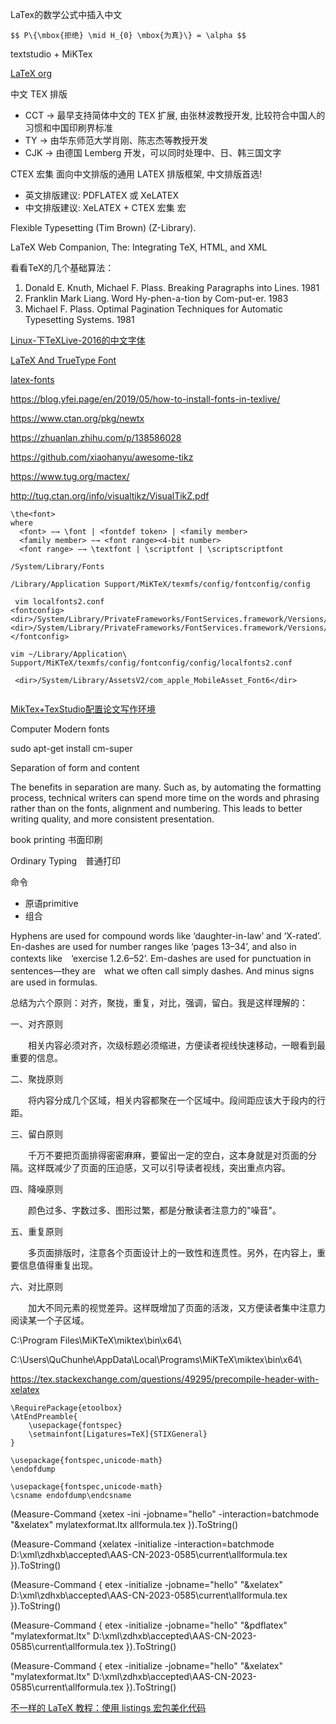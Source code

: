 
LaTex的数学公式中插入中文
```
$$ P\{\mbox{拒绝} \mid H_{0} \mbox{为真}\} = \alpha $$
```

textstudio + MiKTex

[LaTeX org](https://latex.org)

中文 TEX 排版
* CCT → 最早支持简体中文的 TEX 扩展, 由张林波教授开发, 比较符合中国人的习惯和中国印刷界标准
* TY → 由华东师范大学肖刚、陈志杰等教授开发
* CJK → 由德国 Lemberg 开发，可以同时处理中、日、韩三国文字


CTEX 宏集 面向中文排版的通用 LATEX 排版框架, 中文排版首选!
* 英文排版建议: PDFLATEX 或 XeLATEX
* 中文排版建议: XeLATEX + CTEX 宏集 宏


Flexible Typesetting (Tim Brown) (Z-Library).

LaTeX Web Companion, The: Integrating TeX, HTML, and XML 

看看TeX的几个基础算法：
1. Donald E. Knuth, Michael F. Plass. Breaking Paragraphs into Lines. 1981
2. Franklin Mark Liang. Word Hy-phen-a-tion by Com-put-er. 1983
3. Michael F. Plass. Optimal Pagination Techniques for Automatic Typesetting Systems. 1981



[Linux-下TeXLive-2016的中文字体](https://www.jianshu.com/p/9f0ea66d7234)

[LaTeX And TrueType Font](https://xpt.sourceforge.net/techdocs/language/latex/latex33-LaTeXAndTrueTypeFont/)

[latex-fonts](http://comdyn.hy.tsinghua.edu.cn/from-web/latex/375-latex-fonts)


https://blog.yfei.page/en/2019/05/how-to-install-fonts-in-texlive/

https://www.ctan.org/pkg/newtx

https://zhuanlan.zhihu.com/p/138586028

https://github.com/xiaohanyu/awesome-tikz

https://www.tug.org/mactex/


http://tug.ctan.org/info/visualtikz/VisualTikZ.pdf

```
\the<font>
where
  <font> −→ \font | <fontdef token> | <family member>
  <family member> −→ <font range><4-bit number>
  <font range> −→ \textfont | \scriptfont | \scriptscriptfont
```

```
/System/Library/Fonts

/Library/Application Support/MiKTeX/texmfs/config/fontconfig/config

 vim localfonts2.conf   
<fontconfig>
<dir>/System/Library/PrivateFrameworks/FontServices.framework/Versions/A/Resources/Fonts/Subsets</dir>
<dir>/System/Library/PrivateFrameworks/FontServices.framework/Versions/A/Resources/Fonts/Subsets</dir>
</fontconfig>

```


```
vim ~/Library/Application\ Support/MiKTeX/texmfs/config/fontconfig/config/localfonts2.conf

 <dir>/System/Library/AssetsV2/com_apple_MobileAsset_Font6</dir>
 
```

[MikTex+TexStudio配置论文写作环境](https://zhuanlan.zhihu.com/p/42844087)


Computer Modern fonts

sudo apt-get install cm-super


Separation of form and content

The benefits in separation are many. Such as, by automating the formatting process, technical writers can spend more time on the words and phrasing rather than on the fonts, alignment and numbering. This leads to better writing quality, and more consistent presentation.

book printing 书面印刷

Ordinary Typing　普通打印

命令
* 原语primitive
* 组合

Hyphens are used for compound words like ‘daughter-in-law’ and ‘X-rated’. En-dashes are used for number ranges like ‘pages 13–34’, and also in contexts like　‘exercise 1.2.6–52’. Em-dashes are used for punctuation in sentences—they are　what we often call simply dashes. And minus signs are used in formulas.


总结为六个原则：对齐，聚拢，重复，对比，强调，留白。我是这样理解的：

一、对齐原则

　　相关内容必须对齐，次级标题必须缩进，方便读者视线快速移动，一眼看到最重要的信息。

二、聚拢原则

　　将内容分成几个区域，相关内容都聚在一个区域中。段间距应该大于段内的行距。

三、留白原则

　　千万不要把页面排得密密麻麻，要留出一定的空白，这本身就是对页面的分隔。这样既减少了页面的压迫感，又可以引导读者视线，突出重点内容。

四、降噪原则

　　颜色过多、字数过多、图形过繁，都是分散读者注意力的"噪音"。

五、重复原则

　　多页面排版时，注意各个页面设计上的一致性和连贯性。另外，在内容上，重要信息值得重复出现。

六、对比原则

　　加大不同元素的视觉差异。这样既增加了页面的活泼，又方便读者集中注意力阅读某一个子区域。


C:\Program Files\MiKTeX\miktex\bin\x64\

C:\Users\QuChunhe\AppData\Local\Programs\MiKTeX\miktex\bin\x64\



https://tex.stackexchange.com/questions/49295/precompile-header-with-xelatex



```
\RequirePackage{etoolbox}
\AtEndPreamble{
    \usepackage{fontspec}
    \setmainfont[Ligatures=TeX]{STIXGeneral}
}
```

```
\usepackage{fontspec,unicode-math}
\endofdump
```

```
\usepackage{fontspec,unicode-math}
\csname endofdump\endcsname
```

(Measure-Command {xetex -ini  -jobname="hello" -interaction=batchmode "&xelatex" mylatexformat.ltx allformula.tex }).ToString()

(Measure-Command {xelatex -initialize -interaction=batchmode D:\xml\zdhxb\accepted\AAS-CN-2023-0585\current\allformula.tex }).ToString()


(Measure-Command { etex -initialize -jobname="hello" "&xelatex" D:\xml\zdhxb\accepted\AAS-CN-2023-0585\current\allformula.tex }).ToString()


(Measure-Command { etex -initialize -jobname="hello" "&pdflatex" "mylatexformat.ltx" D:\xml\zdhxb\accepted\AAS-CN-2023-0585\current\allformula.tex }).ToString()


(Measure-Command { etex -initialize -jobname="hello" "&xelatex" "mylatexformat.ltx" D:\xml\zdhxb\accepted\AAS-CN-2023-0585\current\allformula.tex }).ToString()

[不一样的 LaTeX 教程：使用 listings 宏包美化代码](https://zhuanlan.zhihu.com/p/464141424)